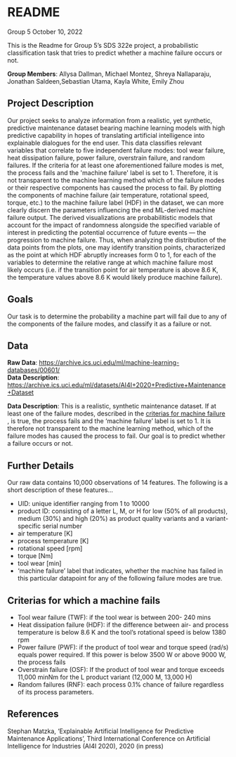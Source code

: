 README
================
Group 5
October 10, 2022

This is the Readme for Group 5’s SDS 322e project, a probabilistic
classification task that tries to predict whether a machine failure
occurs or not.

**Group Members**: Allysa Dallman, Michael Montez, Shreya Nallaparaju,
Jonathan Saldeen,Sebastian Utama, Kayla White, Emily Zhou

## **Project Description**  
Our project seeks to analyze information from a realistic, yet synthetic, predictive maintenance dataset bearing machine learning models with high predictive capability in hopes of translating artificial intelligence into explainable dialogues for the end user. This data classifies relevant variables that correlate to five independent failure modes: tool wear failure, heat dissipation failure, power failure, overstrain failure, and random failures. If the criteria for at least one aforementioned failure modes is met, the process fails and the 'machine failure' label is set to 1. Therefore, it is not transparent to the machine learning method which of the failure modes or their respective components has caused the process to fail. 
By plotting the components of machine failure (air temperature, rotational speed, torque, etc.) to the machine failure label (HDF) in the dataset, we can more clearly discern the parameters influencing the end ML-derived machine failure output. The derived visualizations are probabilitistic models that account for the impact of randomness alongside the specified variable of interest in predicting the potential occurrence of future events — the progression to machine failure. Thus, when analyzing the distribution of the data points from the plots, one may identify transition points, characterized as the point at which HDF abruptly increases form 0 to 1, for each of the variables to determine the relative range at which machine failure most likely occurs (i.e. if the transition point for air temperature is above 8.6 K, the temperature values above 8.6 K would likely produce machine failure).



## **Goals**  
Our task is to determine the probability a machine part will fail due to 
any of the components of the failure modes, and classify it as a failure or not.

## **Data**

**Raw Data**:
<https://archive.ics.uci.edu/ml/machine-learning-databases/00601/>  
**Data Description**:
<https://archive.ics.uci.edu/ml/datasets/AI4I+2020+Predictive+Maintenance+Dataset>

**Data Description**: This is a realistic, synthetic maintenance
dataset. If at least one of the failure modes, described in the [criterias for machine failure](#Criterias-for-which-a-machine-fails) ,
is true, the process fails and the ‘machine failure’ label
is set to 1. It is therefore not transparent to the machine learning
method, which of the failure modes has caused the process to fail. Our
goal is to predict whether a failure occurs or not.

## Further Details

Our raw data contains 10,000 observations of 14 features. The following
is a short description of these features…  
- UID: unique identifier ranging from 1 to 10000  
- product ID: consisting of a letter L, M, or H for low (50% of all
products), medium (30%) and high (20%) as product quality variants and a
variant-specific serial number  
- air temperature \[K\]  
- process temperature \[K\]  
- rotational speed \[rpm\]  
- torque \[Nm\]  
- tool wear \[min\]  
- ‘machine failure’ label that indicates, whether the machine has failed
in this particular datapoint for any of the following failure modes are
true.

## Criterias for which a machine fails  
- Tool wear failure (TWF): if the tool wear is between 200- 240 mins  
- Heat dissipation failure (HDF): if the difference between air- and
process temperature is below 8.6 K and the tool’s rotational speed is
below 1380 rpm  
- Power failure (PWF): if the product of tool wear and torque speed
(rad/s) equals power required. If this power is below 3500 W or above
9000 W, the process fails  
- Overstrain failure (OSF): If the product of tool wear and torque
exceeds 11,000 minNm for the L product variant (12,000 M, 13,000 H)  
- Random failures (RNF): each process 0.1% chance of failure regardless
of its process parameters.

## **References**

Stephan Matzka, ‘Explainable Artificial Intelligence for Predictive
Maintenance Applications’, Third International Conference on Artificial
Intelligence for Industries (AI4I 2020), 2020 (in press)
